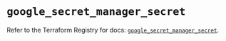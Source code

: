 # `google_secret_manager_secret`

Refer to the Terraform Registry for docs: [`google_secret_manager_secret`](https://registry.terraform.io/providers/hashicorp/google-beta/6.19.0/docs/resources/google_secret_manager_secret).

